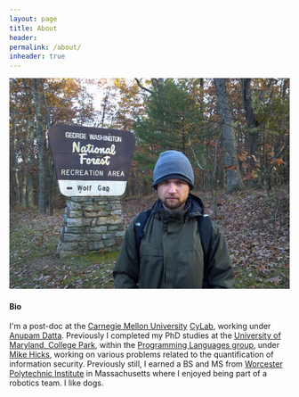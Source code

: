 ```yaml
---
layout: page
title: About
header:
permalink: /about/
inheader: true
---
```


<img class="bigmug" alt="photo of Piotr" src="/images/wolf_gap1.jpg"/>

#### Bio

I'm a post-doc at the [Carnegie Mellon University](http://www.cmu.edu)
[CyLab](https://www.cylab.cmu.edu/), working under [Anupam
Datta](http://www.andrew.cmu.edu/user/danupam/). Previously I
completed my PhD studies at the [University of Maryland, College
Park](http://www.umd.edu), within the [Programming Languages
group](http://www.cs.umd.edu/projects/PL/), under [Mike
Hicks](http://www.cs.umd.edu/~mwh), working on various problems
related to the quantification of information security. Previously
still, I earned a BS and MS from [Worcester Polytechnic
Institute](http://www.wpi.edu) in Massachusetts where I enjoyed being
part of a robotics team. I like dogs.

<!-- 
#### Currently

Piotr is looking for a job. See [<img class="mediumicon"
src="/images/icon_pdf.png"/> his CV](/docs/mardziel15cv.pdf)
and give him a job.
-->